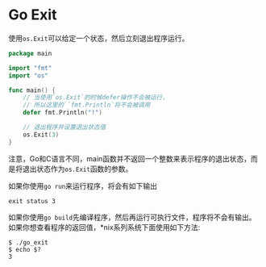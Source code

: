 # Go Exit
使用`os.Exit`可以给定一个状态，然后立刻退出程序运行。
```go
package main

import "fmt"
import "os"

func main() {
	// 当使用`os.Exit`的时候defer操作不会被运行，
	// 所以这里的``fmt.Println`将不会被调用
	defer fmt.Println("!")

	// 退出程序并设置退出状态值
	os.Exit(3)
}
```
注意，Go和C语言不同，main函数并不返回一个整数来表示程序的退出状态，而是将退出状态作为`os.Exit`函数的参数。

如果你使用`go run`来运行程序，将会有如下输出
```
exit status 3
```
如果你使用`go build`先编译程序，然后再运行可执行文件，程序将不会有输出。
如果你想查看程序的返回值，*nix系列系统下面使用如下方法:
```
$ ./go_exit
$ echo $?
3
```